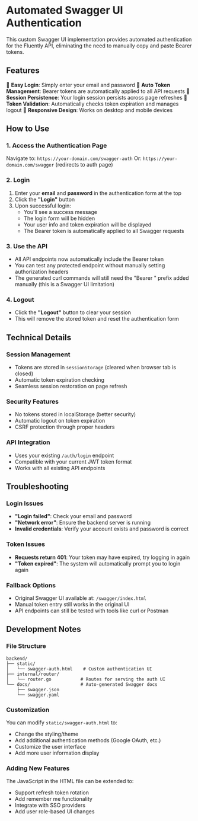 # Automated Swagger UI Authentication

This custom Swagger UI implementation provides automated authentication for the Fluently API, eliminating the need to manually copy and paste Bearer tokens.

## Features

🔐 **Easy Login**: Simply enter your email and password
🚀 **Auto Token Management**: Bearer tokens are automatically applied to all API requests
💾 **Session Persistence**: Your login session persists across page refreshes
🔄 **Token Validation**: Automatically checks token expiration and manages logout
📱 **Responsive Design**: Works on desktop and mobile devices

## How to Use

### 1. Access the Authentication Page

Navigate to: `https://your-domain.com/swagger-auth`
Or: `https://your-domain.com/swagger` (redirects to auth page)

### 2. Login

1. Enter your **email** and **password** in the authentication form at the top
2. Click the **"Login"** button
3. Upon successful login:
   - You'll see a success message
   - The login form will be hidden
   - Your user info and token expiration will be displayed
   - The Bearer token is automatically applied to all Swagger requests

### 3. Use the API

- All API endpoints now automatically include the Bearer token
- You can test any protected endpoint without manually setting authorization headers
- The generated curl commands will still need the "Bearer " prefix added manually (this is a Swagger UI limitation)

### 4. Logout

- Click the **"Logout"** button to clear your session
- This will remove the stored token and reset the authentication form

## Technical Details

### Session Management
- Tokens are stored in `sessionStorage` (cleared when browser tab is closed)
- Automatic token expiration checking
- Seamless session restoration on page refresh

### Security Features
- No tokens stored in localStorage (better security)
- Automatic logout on token expiration
- CSRF protection through proper headers

### API Integration
- Uses your existing `/auth/login` endpoint
- Compatible with your current JWT token format
- Works with all existing API endpoints

## Troubleshooting

### Login Issues
- **"Login failed"**: Check your email and password
- **"Network error"**: Ensure the backend server is running
- **Invalid credentials**: Verify your account exists and password is correct

### Token Issues
- **Requests return 401**: Your token may have expired, try logging in again
- **"Token expired"**: The system will automatically prompt you to login again

### Fallback Options
- Original Swagger UI available at: `/swagger/index.html`
- Manual token entry still works in the original UI
- API endpoints can still be tested with tools like curl or Postman

## Development Notes

### File Structure
```
backend/
├── static/
│   └── swagger-auth.html    # Custom authentication UI
├── internal/router/
│   └── router.go           # Routes for serving the auth UI
└── docs/                   # Auto-generated Swagger docs
    ├── swagger.json
    └── swagger.yaml
```

### Customization
You can modify `static/swagger-auth.html` to:
- Change the styling/theme
- Add additional authentication methods (Google OAuth, etc.)
- Customize the user interface
- Add more user information display

### Adding New Features
The JavaScript in the HTML file can be extended to:
- Support refresh token rotation
- Add remember me functionality
- Integrate with SSO providers
- Add user role-based UI changes 